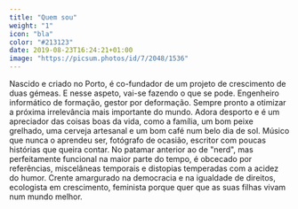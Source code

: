 ```yaml
---
title: "Quem sou"
weight: "1"
icon: "bla"
color: "#213123"
date: 2019-08-23T16:24:21+01:00
image: "https://picsum.photos/id/7/2048/1536"
---
```

Nascido e criado no Porto, é co-fundador de um projeto de crescimento de duas gémeas. E nesse aspeto, vai-se fazendo o que se pode. Engenheiro informático de formação, gestor por deformação. Sempre pronto a otimizar a próxima irrelevância mais importante do mundo. Adora desporto e é um apreciador das coisas boas da vida, como a família, um bom peixe grelhado, uma cerveja artesanal e um bom café num belo dia de sol. Músico que nunca o aprendeu ser, fotógrafo de ocasião, escritor com poucas histórias que queira contar. No patamar anterior ao de "nerd", mas perfeitamente funcional na maior parte do tempo, é obcecado por referências, miscelâneas temporais e distopias temperadas com a acidez do humor. Crente amargurado na democracia e na igualdade de direitos, ecologista em crescimento, feminista porque quer que as suas filhas vivam num mundo melhor.
